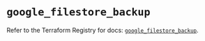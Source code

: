 # `google_filestore_backup`

Refer to the Terraform Registry for docs: [`google_filestore_backup`](https://registry.terraform.io/providers/hashicorp/google-beta/6.11.0/docs/resources/google_filestore_backup).
